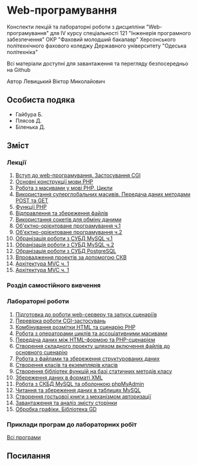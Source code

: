 # Web-програмування

Конспекти лекцій та лабораторні роботи з дисципліни "Web-програмування" для IV курсу спеціальності 121 "Інженерія програмного забезпечення" ОКР "Фаховий молодший бакалавр" Херсонського політехнічного фахового коледжу Державного університету "Одеська політехніка"

Всі матеріали доступні для завантаження та перегляду безпосередньо на Github 

Автор Левицький Віктор Миколайович

## Особиста подяка

* Гайбура Б.
* Плясов Д.
* Біленька Д.

## Зміст
### Лекції
1. [Вступ до web-програмування. Застосування CGI](lec-01.md)
2. [Основні конструкції мови РНР](lec-02.md)
3. [Робота з масивами у мові РНР. Цикли](lec-03.md)
4. [Використання суперглобальних масивів. Передача даних методами POST та GET](lec-04.md)
5. [Функції РНР](lec-05.md)
6. [Відправлення та збереження файлів](lec-06.md)
7. [Використання сокетів для обміну даними](lec-07.md)
8. [Об'єктно-орієнтоване програмування ч.1](lec-08.md)
9. [Об'єктно-орієнтоване програмування ч.2](lec-09.md)
10. [Обранізація роботи з СУБД MySQL ч.1](lec-10.md)
11. [Обранізація роботи з СУБД MySQL ч.2](lec-11.md)
12. [Обранізація роботи з СУБД PostgreSQL](lec-12.md)
13. [Впровадження проектів за допомогою СКВ](lec-13.md)
14. [Архітектура MVC ч. 1](lec-14.md)
15. [Архітектура MVC ч. 1](lec-15.md) 



### Розділ самостійного вивчення

### Лабораторні роботи

1. [Підготовка до роботи web-серверу та запуск сценаріїв](lab-01.md)
2. [Перевірка роботи CGI-застосувань](lab-02.md)
3. [Комбінування розмітки HTML та сценарію PHP](lab-03.md)
4. [Робота з операторами циклів та ассоціативними масивами](lab-04.md)
5. [Передача даних між HTML-формою та PHP-сценарієм](lab-05.md)
6. [Створення складного проекту шляхом включення файлів до основного сценарію](lab-06.md)
7. [Робота з файлами та збереження структурованих даних](lab-07.md)
8. [Створення класів та екземплярів класів](lab-08.md)
9. [Створення бібліотек функцій на базі статичних методів класу](lab-09.md)
10. [Збереження даних в форматі XML](lab-10.md)
11. [Робота з СКБД MySQL та оболонкою phpMyAdmin](lab-11.md)
12. [Читання та збереження даних в таблицях MySQL](lab-12.md)
13. [Створення гостьової книги з механізмом авторизації](lab-13.md)
14. [Завантаження та аналіз змісту сторінки](lab-14.md)
15. [Обробка графіки. Бібліотека GD](lab-15.md)


### Приклади програм до лабораторних робіт

[Всі програми](Лабораторні/src/)



## Посилання



